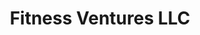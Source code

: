 ---
layout: startup_page
title: "Fitness Ventures LLC"
id: "fitnessventuresllc.com"
permalink: "/fitnessventuresllcfitnessventuresllc.com04262025/"
website: "https://www.fitnessventuresllc.com/"
funding_round: "Strategic Investment"
funding_amount: ""
investors: "Meaningful Partners"
about: "Fitness Ventures LLC is one of the fastest-growing Crunch Fitness franchisees, owning and operating 47 locations across 25 states. The company focuses on new development, mergers, and acquisitions to expand its footprint and bring high-quality fitness options to more communities. Their partnership with Meaningful Partners accelerates this growth strategy."
markets: "Fitness, Franchising, Wellness and Fitness Services, Health Care, Wellness"
hq: "Altamonte Springs, Florida, United States"
founded_year: "2016"
linkedin: "https://www.linkedin.com/company/fitness-ventures-llc-crunch"
twitter: ""
instagram: ""
facebook: ""
crunchbase: "https://www.crunchbase.com/organization/fitness-ventures-399d"
pitchbook: ""

# SEO Optimization
meta_title: "Fitness Ventures LLC - Strategic Investment"
meta_description: "Fitness Ventures LLC, Fitness Ventures LLC is one of the fastest-growing Crunch Fitness franchisees, owning and operating 47 locations across 25 states. The company focuses..."
meta_keywords: "Fitness Ventures LLC, Fitness, Franchising, Wellness and Fitness Services, Health Care, Wellness, Strategic Investment funding"
canonical_url: "https://pkprojectstartups.github.io/projectstartups.com/fitnessventuresllcfitnessventuresllc.com04262025/"
---